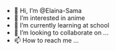 - 👋 Hi, I’m @Elaina-Sama
- 👀 I’m interested in anime
- 🌱 I’m currently learning at school
- 💞️ I’m looking to collaborate on ...
- 📫 How to reach me ...

<!---
Elaina-Sama/Elaina-Sama is a ✨ special ✨ repository because its `README.md` (this file) appears on your GitHub profile.
You can click the Preview link to take a look at your changes.
--->
